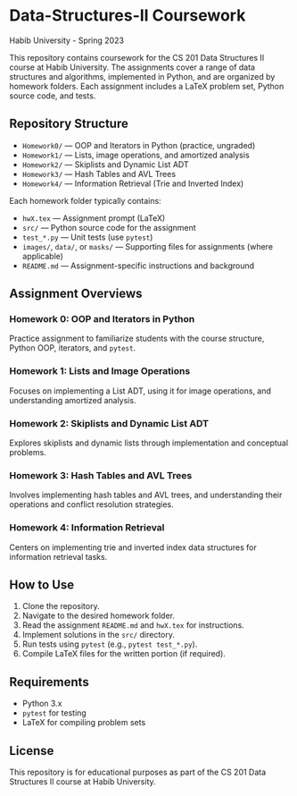 
# Data-Structures-II Coursework
Habib University - Spring 2023

This repository contains coursework for the CS 201 Data Structures II course at Habib University. The assignments cover a range of data structures and algorithms, implemented in Python, and are organized by homework folders. Each assignment includes a LaTeX problem set, Python source code, and tests.

## Repository Structure

- `Homework0/` — OOP and Iterators in Python (practice, ungraded)
- `Homework1/` — Lists, image operations, and amortized analysis
- `Homework2/` — Skiplists and Dynamic List ADT
- `Homework3/` — Hash Tables and AVL Trees
- `Homework4/` — Information Retrieval (Trie and Inverted Index)

Each homework folder typically contains:
- `hwX.tex` — Assignment prompt (LaTeX)
- `src/` — Python source code for the assignment
- `test_*.py` — Unit tests (use `pytest`)
- `images/`, `data/`, or `masks/` — Supporting files for assignments (where applicable)
- `README.md` — Assignment-specific instructions and background

## Assignment Overviews

### Homework 0: OOP and Iterators in Python
Practice assignment to familiarize students with the course structure, Python OOP, iterators, and `pytest`.

### Homework 1: Lists and Image Operations
Focuses on implementing a List ADT, using it for image operations, and understanding amortized analysis.

### Homework 2: Skiplists and Dynamic List ADT
Explores skiplists and dynamic lists through implementation and conceptual problems.

### Homework 3: Hash Tables and AVL Trees
Involves implementing hash tables and AVL trees, and understanding their operations and conflict resolution strategies.

### Homework 4: Information Retrieval
Centers on implementing trie and inverted index data structures for information retrieval tasks.

## How to Use

1. Clone the repository.
2. Navigate to the desired homework folder.
3. Read the assignment `README.md` and `hwX.tex` for instructions.
4. Implement solutions in the `src/` directory.
5. Run tests using `pytest` (e.g., `pytest test_*.py`).
6. Compile LaTeX files for the written portion (if required).

## Requirements
- Python 3.x
- `pytest` for testing
- LaTeX for compiling problem sets

## License
This repository is for educational purposes as part of the CS 201 Data Structures II course at Habib University.

